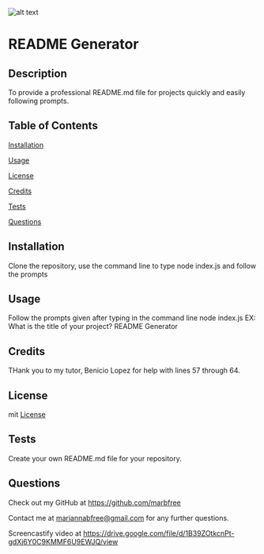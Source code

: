 
  ![alt text](https://img.shields.io/badge/license-mit-blue)
# README Generator 
## Description 
  To provide a professional README.md file for projects quickly and easily following prompts.
## Table of Contents
[Installation](#installation) 

[Usage](#usage)

[License](#license)

[Credits](#credits)

[Tests](#tests)

[Questions](#questions)

## Installation 
  Clone the repository, use the command line to type node index.js and follow the prompts
## Usage 
  Follow the prompts given after typing in the command line node index.js EX: What is the title of your project? README Generator
## Credits 
  THank you to my tutor, Benicio Lopez for help with lines 57 through 64.
## License
  mit
      [License](https://choosealicense.com/licenses/mit/)
      
## Tests 
  Create your own README.md file for your repository.
## Questions
Check out my GitHub at https://github.com/marbfree 

Contact me at mariannabfree@gmail.com for any further questions.

Screencastify video at https://drive.google.com/file/d/1B39ZOtkcnPt-gdXj6Y0C9KMMF6U9EWJQ/view
